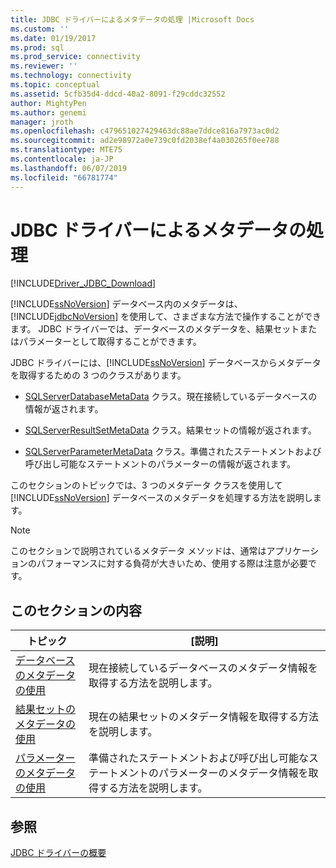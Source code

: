 ```yaml
---
title: JDBC ドライバーによるメタデータの処理 |Microsoft Docs
ms.custom: ''
ms.date: 01/19/2017
ms.prod: sql
ms.prod_service: connectivity
ms.reviewer: ''
ms.technology: connectivity
ms.topic: conceptual
ms.assetid: 5cfb35d4-ddcd-40a2-8091-f29cddc32552
author: MightyPen
ms.author: genemi
manager: jroth
ms.openlocfilehash: c479651027429463dc88ae7ddce816a7973ac0d2
ms.sourcegitcommit: ad2e98972a0e739c0fd2038ef4a030265f0ee788
ms.translationtype: MTE75
ms.contentlocale: ja-JP
ms.lasthandoff: 06/07/2019
ms.locfileid: "66781774"
---
```

# <a name="handling-metadata-with-the-jdbc-driver"></a>JDBC ドライバーによるメタデータの処理
[!INCLUDE[Driver_JDBC_Download](../../includes/driver_jdbc_download.md)]

  [!INCLUDE[ssNoVersion](../../includes/ssnoversion-md.md)] データベース内のメタデータは、[!INCLUDE[jdbcNoVersion](../../includes/jdbcnoversion_md.md)] を使用して、さまざまな方法で操作することができます。 JDBC ドライバーでは、データベースのメタデータを、結果セットまたはパラメーターとして取得することができます。  
  
 JDBC ドライバーには、[!INCLUDE[ssNoVersion](../../includes/ssnoversion-md.md)] データベースからメタデータを取得するための 3 つのクラスがあります。  
  
-   [SQLServerDatabaseMetaData](../../connect/jdbc/reference/sqlserverdatabasemetadata-class.md) クラス。現在接続しているデータベースの情報が返されます。  
  
-   [SQLServerResultSetMetaData](../../connect/jdbc/reference/sqlserverresultsetmetadata-class.md) クラス。結果セットの情報が返されます。  
  
-   [SQLServerParameterMetaData](../../connect/jdbc/reference/sqlserverparametermetadata-class.md) クラス。準備されたステートメントおよび呼び出し可能なステートメントのパラメーターの情報が返されます。  
  
 このセクションのトピックでは、3 つのメタデータ クラスを使用して [!INCLUDE[ssNoVersion](../../includes/ssnoversion-md.md)] データベースのメタデータを処理する方法を説明します。  
  
> [!NOTE]  
>  このセクションで説明されているメタデータ メソッドは、通常はアプリケーションのパフォーマンスに対する負荷が大きいため、使用する際は注意が必要です。  
  
## <a name="in-this-section"></a>このセクションの内容  
  
|トピック|[説明]|  
|-----------|-----------------|  
|[データベースのメタデータの使用](../../connect/jdbc/using-database-metadata.md)|現在接続しているデータベースのメタデータ情報を取得する方法を説明します。|  
|[結果セットのメタデータの使用](../../connect/jdbc/using-result-set-metadata.md)|現在の結果セットのメタデータ情報を取得する方法を説明します。|  
|[パラメーターのメタデータの使用](../../connect/jdbc/using-parameter-metadata.md)|準備されたステートメントおよび呼び出し可能なステートメントのパラメーターのメタデータ情報を取得する方法を説明します。|  
  
## <a name="see-also"></a>参照  
 [JDBC ドライバーの概要](../../connect/jdbc/overview-of-the-jdbc-driver.md)  
  
  
